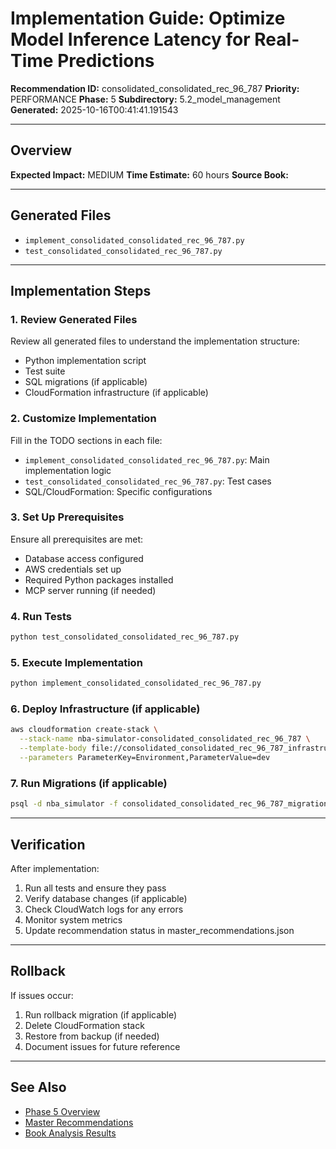 # Implementation Guide: Optimize Model Inference Latency for Real-Time Predictions

**Recommendation ID:** consolidated_consolidated_rec_96_787
**Priority:** PERFORMANCE
**Phase:** 5
**Subdirectory:** 5.2_model_management
**Generated:** 2025-10-16T00:41:41.191543

---

## Overview



**Expected Impact:** MEDIUM
**Time Estimate:** 60 hours
**Source Book:** 

---

## Generated Files

- `implement_consolidated_consolidated_rec_96_787.py`
- `test_consolidated_consolidated_rec_96_787.py`

---

## Implementation Steps

### 1. Review Generated Files

Review all generated files to understand the implementation structure:
- Python implementation script
- Test suite
- SQL migrations (if applicable)
- CloudFormation infrastructure (if applicable)

### 2. Customize Implementation

Fill in the TODO sections in each file:
- `implement_consolidated_consolidated_rec_96_787.py`: Main implementation logic
- `test_consolidated_consolidated_rec_96_787.py`: Test cases
- SQL/CloudFormation: Specific configurations

### 3. Set Up Prerequisites

Ensure all prerequisites are met:
- Database access configured
- AWS credentials set up
- Required Python packages installed
- MCP server running (if needed)

### 4. Run Tests

```bash
python test_consolidated_consolidated_rec_96_787.py
```

### 5. Execute Implementation

```bash
python implement_consolidated_consolidated_rec_96_787.py
```

### 6. Deploy Infrastructure (if applicable)

```bash
aws cloudformation create-stack \
  --stack-name nba-simulator-consolidated_consolidated_rec_96_787 \
  --template-body file://consolidated_consolidated_rec_96_787_infrastructure.yaml \
  --parameters ParameterKey=Environment,ParameterValue=dev
```

### 7. Run Migrations (if applicable)

```bash
psql -d nba_simulator -f consolidated_consolidated_rec_96_787_migration.sql
```

---

## Verification

After implementation:
1. Run all tests and ensure they pass
2. Verify database changes (if applicable)
3. Check CloudWatch logs for any errors
4. Monitor system metrics
5. Update recommendation status in master_recommendations.json

---

## Rollback

If issues occur:
1. Run rollback migration (if applicable)
2. Delete CloudFormation stack
3. Restore from backup (if needed)
4. Document issues for future reference

---

## See Also

- [Phase 5 Overview](/Users/ryanranft/nba-simulator-aws/docs/phases/phase_5/)
- [Master Recommendations](/Users/ryanranft/nba-mcp-synthesis/analysis_results/master_recommendations.json)
- [Book Analysis Results](/Users/ryanranft/nba-mcp-synthesis/analysis_results/)
